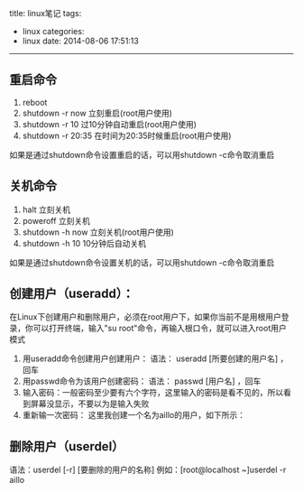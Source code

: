 title: linux笔记
tags:
  - linux
categories:
  - linux
date: 2014-08-06 17:51:13

---

## 重启命令
1.	reboot
1.	shutdown -r now 立刻重启(root用户使用)
1.	shutdown -r 10 过10分钟自动重启(root用户使用) 
1.	shutdown -r 20:35 在时间为20:35时候重启(root用户使用)

如果是通过shutdown命令设置重启的话，可以用shutdown -c命令取消重启

## 关机命令
1.	halt   立刻关机
1.	poweroff  立刻关机
1.	shutdown -h now 立刻关机(root用户使用)
1.	shutdown -h 10 10分钟后自动关机

如果是通过shutdown命令设置关机的话，可以用shutdown -c命令取消重启

## 创建用户（useradd）：

在Linux下创建用户和删除用户，必须在root用户下，如果你当前不是用根用户登录，你可以打开终端，输入"su root"命令，再输入根口令，就可以进入root用户模式

1.	用useradd命令创建用户创建用户：
	语法： useradd [所要创建的用户名] ，回车
1.	用passwd命令为该用户创建密码：
	语法： passwd [用户名]  ，回车
1.	输入密码：一般密码至少要有六个字符，这里输入的密码是看不见的，所以看到屏幕没显示，不要以为是输入失败
1.	重新输一次密码：
这里我创建一个名为aillo的用户，如下所示：

##	删除用户（userdel）

语法：userdel [-r] [要删除的用户的名称]
例如：[root@localhost ~]userdel -r aillo